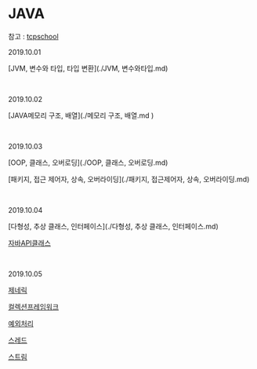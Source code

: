 # JAVA

참고 : [tcpschool](http://tcpschool.com/java/intro) 



2019.10.01

[JVM, 변수와 타입, 타입 변환](./JVM, 변수와타입.md)

<br>

2019.10.02

[JAVA메모리 구조, 배열](./메모리 구조, 배열.md )

<br>

2019.10.03 

[OOP, 클래스, 오버로딩](./OOP, 클래스, 오버로딩.md)

[패키지, 접근 제어자, 상속, 오버라이딩](./패키지, 접근제어자, 상속, 오버라이딩.md)

<br>

2019.10.04

[다형성, 추상 클래스, 인터페이스](./다형성, 추상 클래스, 인터페이스.md)

[자바API클래스](./자바API클래스.md)

<br>

2019.10.05

[제네릭](./제네릭.md)

[컬렉션프레임워크](./컬렉션프레임워크.md)

[예외처리](./예외처리스.md)

[스레드](./스레드.md)

[스트림](./스트림.md)

<br>

